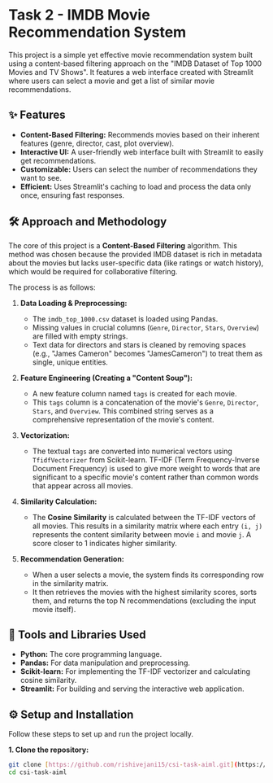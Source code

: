 # Task 2 - IMDB Movie Recommendation System

This project is a simple yet effective movie recommendation system built using a content-based filtering approach on the "IMDB Dataset of Top 1000 Movies and TV Shows". It features a web interface created with Streamlit where users can select a movie and get a list of similar movie recommendations.

## ✨ Features

- **Content-Based Filtering:** Recommends movies based on their inherent features (genre, director, cast, plot overview).
- **Interactive UI:** A user-friendly web interface built with Streamlit to easily get recommendations.
- **Customizable:** Users can select the number of recommendations they want to see.
- **Efficient:** Uses Streamlit's caching to load and process the data only once, ensuring fast responses.

## 🛠️ Approach and Methodology

The core of this project is a **Content-Based Filtering** algorithm. This method was chosen because the provided IMDB dataset is rich in metadata about the movies but lacks user-specific data (like ratings or watch history), which would be required for collaborative filtering.

The process is as follows:

1.  **Data Loading & Preprocessing:**
    - The `imdb_top_1000.csv` dataset is loaded using Pandas.
    - Missing values in crucial columns (`Genre`, `Director`, `Stars`, `Overview`) are filled with empty strings.
    - Text data for directors and stars is cleaned by removing spaces (e.g., "James Cameron" becomes "JamesCameron") to treat them as single, unique entities.

2.  **Feature Engineering (Creating a "Content Soup"):**
    - A new feature column named `tags` is created for each movie.
    - This `tags` column is a concatenation of the movie's `Genre`, `Director`, `Stars`, and `Overview`. This combined string serves as a comprehensive representation of the movie's content.

3.  **Vectorization:**
    - The textual `tags` are converted into numerical vectors using `TfidfVectorizer` from Scikit-learn. TF-IDF (Term Frequency-Inverse Document Frequency) is used to give more weight to words that are significant to a specific movie's content rather than common words that appear across all movies.

4.  **Similarity Calculation:**
    - The **Cosine Similarity** is calculated between the TF-IDF vectors of all movies. This results in a similarity matrix where each entry `(i, j)` represents the content similarity between movie `i` and movie `j`. A score closer to 1 indicates higher similarity.

5.  **Recommendation Generation:**
    - When a user selects a movie, the system finds its corresponding row in the similarity matrix.
    - It then retrieves the movies with the highest similarity scores, sorts them, and returns the top N recommendations (excluding the input movie itself).

## 🔧 Tools and Libraries Used

- **Python:** The core programming language.
- **Pandas:** For data manipulation and preprocessing.
- **Scikit-learn:** For implementing the TF-IDF vectorizer and calculating cosine similarity.
- **Streamlit:** For building and serving the interactive web application.

## ⚙️ Setup and Installation

Follow these steps to set up and run the project locally.

**1. Clone the repository:**
```bash
git clone [https://github.com/rishivejani15/csi-task-aiml.git](https://github.com/rishivejani15/csi-task-aiml.git)
cd csi-task-aiml
